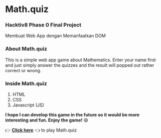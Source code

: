 # Math.quiz
### Hacktiv8 Phase 0 Final Project
Membuat Web App dengan Memanfaatkan DOM

### About Math.quiz
This is a simple web app game about Mathematics. Enter your name first and just simply answer the quizzes and the result will popped out rather correct or wrong.

### Inside Math.quiz
1. HTML
2. CSS
3. Javascript (JS)

**I hope I can develop this game in the future so it would be more interesting and fun. Enjoy the game!** :smile:

:point_right: [**Click here**](https://nataschalamsu.github.io/Math.quiz/.) :point_left: to play Math.quiz
